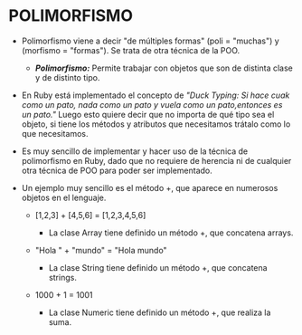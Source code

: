# POLIMORFISMO

* Polimorfismo  viene a decir "de múltiples formas" (poli = "muchas") y (morfismo = "formas"). Se trata de otra técnica de la POO.

	* ***Polimorfismo:*** Permite trabajar con objetos que son de distinta clase y de distinto tipo.

* En Ruby está implementado el concepto de *"Duck Typing: Si hace cuak como un pato, nada como un pato y vuela como  un pato,entonces es un pato."* Luego esto quiere decir que no importa de qué tipo sea el objeto, si tiene los métodos y atributos que necesitamos trátalo como lo que necesitamos.

* Es muy sencillo de implementar y hacer uso de la técnica de polimorfismo en Ruby, dado que no requiere de herencia ni de cualquier otra técnica de POO para poder ser implementado.

* Un ejemplo muy sencillo es el método +, que aparece en numerosos objetos en el lenguaje.

	* [1,2,3] + [4,5,6] = [1,2,3,4,5,6]
	
    	* La clase Array tiene definido un método +, que concatena arrays.

	* "Hola " + "mundo" = "Hola mundo"

		* La clase String tiene definido un método +, que concatena strings.

	* 1000 + 1 = 1001

		* La clase Numeric tiene definido un método +, que realiza la suma.
